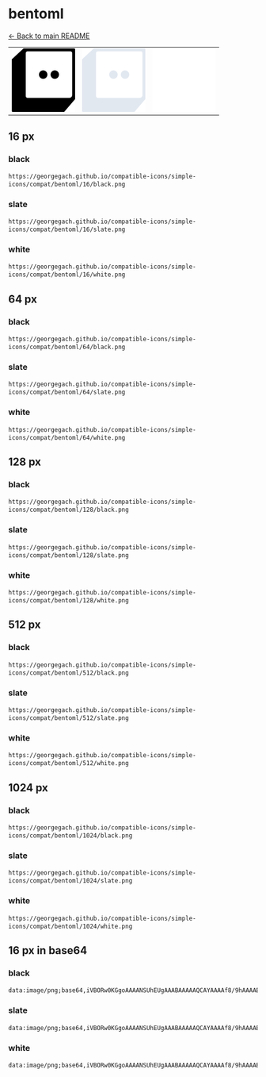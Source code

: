 # bentoml

[← Back to main README](../../README.md)

<table><tr>
  <td><img src="./128/black.png" width="128" alt="bentoml black icon" /></td>
  <td><img src="./128/slate.png" width="128" alt="bentoml slate icon" /></td>
  <td><img src="./128/white.png" width="128" alt="bentoml white icon" /></td>
</tr></table>

## 16 px

### black
```
https://georgegach.github.io/compatible-icons/simple-icons/compat/bentoml/16/black.png
```

### slate
```
https://georgegach.github.io/compatible-icons/simple-icons/compat/bentoml/16/slate.png
```

### white
```
https://georgegach.github.io/compatible-icons/simple-icons/compat/bentoml/16/white.png
```

## 64 px

### black
```
https://georgegach.github.io/compatible-icons/simple-icons/compat/bentoml/64/black.png
```

### slate
```
https://georgegach.github.io/compatible-icons/simple-icons/compat/bentoml/64/slate.png
```

### white
```
https://georgegach.github.io/compatible-icons/simple-icons/compat/bentoml/64/white.png
```

## 128 px

### black
```
https://georgegach.github.io/compatible-icons/simple-icons/compat/bentoml/128/black.png
```

### slate
```
https://georgegach.github.io/compatible-icons/simple-icons/compat/bentoml/128/slate.png
```

### white
```
https://georgegach.github.io/compatible-icons/simple-icons/compat/bentoml/128/white.png
```

## 512 px

### black
```
https://georgegach.github.io/compatible-icons/simple-icons/compat/bentoml/512/black.png
```

### slate
```
https://georgegach.github.io/compatible-icons/simple-icons/compat/bentoml/512/slate.png
```

### white
```
https://georgegach.github.io/compatible-icons/simple-icons/compat/bentoml/512/white.png
```

## 1024 px

### black
```
https://georgegach.github.io/compatible-icons/simple-icons/compat/bentoml/1024/black.png
```

### slate
```
https://georgegach.github.io/compatible-icons/simple-icons/compat/bentoml/1024/slate.png
```

### white
```
https://georgegach.github.io/compatible-icons/simple-icons/compat/bentoml/1024/white.png
```

## 16 px in base64

### black
```
data:image/png;base64,iVBORw0KGgoAAAANSUhEUgAAABAAAAAQCAYAAAAf8/9hAAAABmJLR0QA/wD/AP+gvaeTAAAAuElEQVQ4jcXUPWpCQRSG4WcuF0LiBqyzAgvBRVgEAu4j27EKSWdtlcLG3lZLK4laGk0XTDEZMBJ05jZ54TTD+b45P3CCSMALBljKo8I91BjjE6+Z4sSixgQ93OCr0OBYofsjbkSFu6biZHCJvtgePKLzV9LxJJ5P3lt4F7fSxhaLM+28vvD7QVztCmuMMCupIIf5tRlc5d8NQhB7TywxzRTf4oHfQyyJHZ6aGnxgmErZFIr3eBNPgG9Jo0k2ctwKcAAAAABJRU5ErkJggg==
```

### slate
```
data:image/png;base64,iVBORw0KGgoAAAANSUhEUgAAABAAAAAQCAYAAAAf8/9hAAAABmJLR0QA/wD/AP+gvaeTAAABEklEQVQ4jcWQu0oDYRCFzxkXghdYK7NFUNbOzkIIPoOFIPgONvZ5DEsLm9iItbWNhZ21ZUw2kj8Lkl1zQYTNsZCAioZ/0/hVwzDfYWYIAJLYda9NEccAWvCAlAnchqQgcflNx2WTdm9w6SPPSFz+GCRpdgtZHUSFZkWZgKkkA7gHqlJG/IpBWFlU/gyYw1MvP0hcXgeApD886qaD3Z8zwV+yc271HbqYCm+tdLQPFeea2guAHa+AKIrG7X7WhPE53lhzHZdfm/HBewMA2KquN2b1ZhSe/jYz9wc+/G+AEWTHZZo1BLUo3HnZtGUIh9+eSDAGEfv4goZLZGOhE0iODLiqReGZEUhL+mMVuq9VwxMA+ADBW2c9kQ4b2gAAAABJRU5ErkJggg==
```

### white
```
data:image/png;base64,iVBORw0KGgoAAAANSUhEUgAAABAAAAAQCAYAAAAf8/9hAAAABmJLR0QA/wD/AP+gvaeTAAAAxUlEQVQ4jcWUsWoCURBFzywLovkB63yBheBHpBCE/E7+w0q0s05lYWOfVsutRE2rpgvHIissi4a3Np7qMcy583gDLwDUAKbAO1CQRga8oubqp/qjzhJlysGbHFgCA6AF/DYJAMyAfik/RAZ0HpWvAXdR39RBeR6pvVtNVSaV+ou6Uwu1q36rm5q7zu9Nj4izOgW2EbFX58BX8g1SUNf/vkEKTw+IUK0UCmCVKLeBYT2gCUfgo76FVI7qGAD10FA+qQv/vgAufDnvpU0nfUcAAAAASUVORK5CYII=
```

